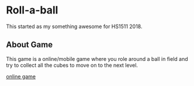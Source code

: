 # Roll-a-ball
This started as my something awesome for HS1511 2018.

## About Game
This game is a online/mobile game where you role around a ball in field and try to collect all the cubes to move on to the next level.

[online game](https://swacky.github.io/rollaball/)
